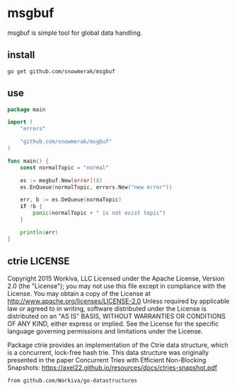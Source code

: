 # msgbuf

msgbuf is simple tool for global data handling.

## install

`go get github.com/snowmerak/msgbuf`

## use

```go
package main

import (
    "errors"

    "github.com/snowmerak/msgbuf"
)

func main() {
    const normalTopic = "normal"

    es := megbuf.New[error](8)
    es.EnQueue(normalTopic, errors.New("new error"))

    err, b := es.DeQueue(normaTopic)
    if !b {
        panic(normalTopic + " is not exist topic")
    }

    println(err)
}
```

## ctrie LICENSE

Copyright 2015 Workiva, LLC
Licensed under the Apache License, Version 2.0 (the "License");
you may not use this file except in compliance with the License.
You may obtain a copy of the License at
 http://www.apache.org/licenses/LICENSE-2.0
Unless required by applicable law or agreed to in writing, software
distributed under the License is distributed on an "AS IS" BASIS,
WITHOUT WARRANTIES OR CONDITIONS OF ANY KIND, either express or implied.
See the License for the specific language governing permissions and
limitations under the License.

Package ctrie provides an implementation of the Ctrie data structure, which is
a concurrent, lock-free hash trie. This data structure was originally presented
in the paper Concurrent Tries with Efficient Non-Blocking Snapshots:
https://axel22.github.io/resources/docs/ctries-snapshot.pdf

`from github.com/Workiva/go-datastructures`
